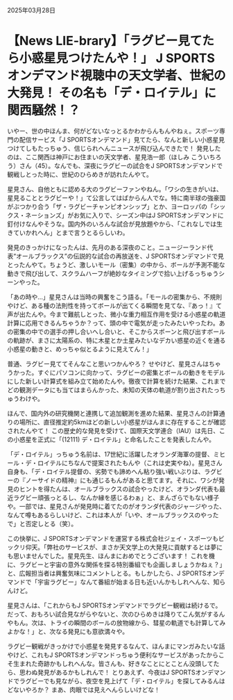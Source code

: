 2025年03月28日

# 【News LIE-brary】「ラグビー見てたら小惑星見つけたんや！」 J SPORTSオンデマンド視聴中の天文学者、世紀の大発見！ その名も「デ・ロイテル」に関西騒然！？

いやー、世の中ほんま、何がどないなっとるかわからんもんやねぇ。スポーツ専門の配信サービス「J SPORTSオンデマンド」見てたら、なんと新しい小惑星見つけてしもたっちゅう、信じられへんニュースが飛び込んできたで！ 発見したのは、ここ関西は神戸にお住まいの天文学者、星見浩一郎（ほしみ こういちろう）さん（45）。なんでも、深夜にラグビーの試合をJ SPORTSオンデマンドで観戦しとった時に、世紀のひらめきが訪れたんやて。

星見さん、自他ともに認める大のラグビーファンやねん。「ワシの生きがいは、星見ることとラグビーや！」て公言してはばからん人でな。特に南半球の強豪国がぶつかり合う「ザ・ラグビーチャンピオンシップ」とか、ヨーロッパの「シックス・ネーションズ」がお気に入りで、シーズン中はJ SPORTSオンデマンドに釘付けなんやそうな。国内外のいろんな試合が見放題やから、「これなしでは生きていかれへん」とまで言うとるらしいわ。

発見のきっかけになったんは、先月のある深夜のこと。ニュージーランド代表“オールブラックス”の伝説的な試合の再放送を、J SPORTSオンデマンドで見とったんやて。ちょうど、激しいモール（密集）の中から、ボールが予測不能な動きで飛び出して、スクラムハーフが絶妙なタイミングで拾い上げるっちゅうシーンやった。

「あの時や…」星見さんは当時の興奮をこう語る。「モールの密集から、不規則やけど、ある種の法則性を持ってボールが出てくる瞬間を見てな、『あっ！』て声が出たんや。今まで難航しとった、微小な重力相互作用を受ける小惑星の軌道計算に応用できるんちゃうか？って、頭の中で電気が走ったみたいやったわ。あの密集の中での選手の押し合いへし合いと、そこからスポーンと飛び出すボールの軌跡が、まさに太陽系の、特に木星とか土星みたいなデカい惑星の近くを通る小惑星の動きと、めっちゃ似とるように見えてん！」

普通、ラグビー見ててそんなこと思いつかんやろ？ せやけど、星見さんはちゃうかった。すぐにパソコンに向かって、ラグビーの密集とボールの動きをモデルにした新しい計算式を組み立て始めたんや。徹夜で計算を続けた結果、これまでどの観測データにも当てはまらんかった、未知の天体の軌道が割り出されたっちゅうわけや。

ほんで、国内外の研究機関と連携して追加観測を進めた結果、星見さんの計算通りの場所に、直径推定約5kmほどの新しい小惑星がほんまに存在することが確認されたんやて！ この歴史的な発見を受けて、国際天文学連合（IAU）は先日、この小惑星を正式に「(12111) デ・ロイテル」と命名したことを発表したんや。

「デ・ロイテル」っちゅう名前は、17世紀に活躍したオランダ海軍の提督、ミヒール・デ・ロイテルにちなんで提案されたもんや（これは史実やね）。星見さん自身も、「デ・ロイテル提督の、劣勢でも諦めへん粘り強い戦いぶりは、ラグビーの『ノーサイドの精神』にも通じるもんがあると思てます。それに、ワシが発見のヒントを得たんは、オールブラックスの試合やったけど、オランダ代表も最近ラグビー頑張っとるし、なんか縁を感じるわぁ」と、まんざらでもない様子や。一部では、星見さんが発見時に着てたのがオランダ代表のジャージやった、なんて噂もあるらしいけど、これは本人が「いや、オールブラックスのやったで」と否定しとる（笑）。

この快挙に、J SPORTSオンデマンドを運営する株式会社ジェイ・スポーツもビックリ仰天。「弊社のサービスが、まさか天文学上の大発見に貢献するとは夢にも思いませんでした。星見先生、ほんまにおめでとうございます！ これを機に、ラグビーと宇宙の意外な関係を探る特別番組でも企画しましょうかねぇ？」と、広報担当者は興奮気味にコメントしとる。もしかしたら、J SPORTSオンデマンドで「宇宙ラグビー」なんて番組が始まる日も近いんかもしれへんな、知らんけど。

星見さんは、「これからもJ SPORTSオンデマンドでラグビー観戦は続けるで。だって、おもろい試合見ながらやないと、次のひらめきは降りてこん気がするんやもん。次は、トライの瞬間のボールの放物線から、彗星の軌道でも計算してみよかな！」と、次なる発見にも意欲満々や。

ラグビー観戦がきっかけで小惑星を発見するなんて、ほんまにマンガみたいな話やけど、これもJ SPORTSオンデマンドっちゅう便利なサービスがあったからこそ生まれた奇跡かもしれへんな。皆さんも、好きなことにとことん没頭してたら、思わぬ発見があるかもしれんで！ とりあえず、今夜はJ SPORTSオンデマンドでラグビーでも見ながら、夜空を見上げて「デ・ロイテル」を探してみるんはどないやろか？ まあ、肉眼では見えへんらしいけどな！